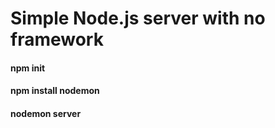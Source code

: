 # Simple Node.js server with no framework

#### npm init
#### npm install nodemon
#### nodemon server

